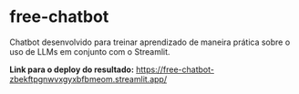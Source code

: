 # free-chatbot

Chatbot desenvolvido para treinar aprendizado de maneira prática sobre o uso de LLMs em conjunto com o Streamlit. 

**Link para o deploy do resultado:**
https://free-chatbot-zbekftpgnwvxgyxbfbmeom.streamlit.app/

